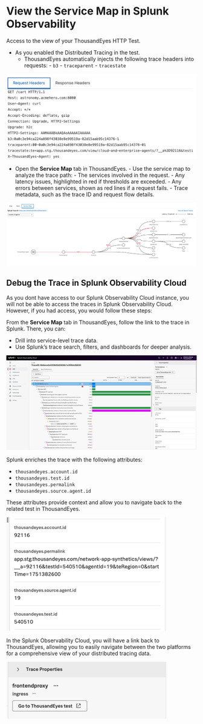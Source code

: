 # View the Service Map in Splunk Observability

Access to the view of your ThousandEyes HTTP Test.

- As you enabled the Distributed Tracing in the test.
    - ThousandEyes automatically injects the following trace headers into requests:
          - `b3`
          - `traceparent`
          - `tracestate`

![Trace headers](../../img/thousandeyes/headers.png)

- Open the **Service Map** tab in ThousandEyes.
      - Use the service map to analyze the trace path:
          - The services involved in the request.
          - Any latency issues, highlighted in red if thresholds are exceeded.
          - Any errors between services, shown as red lines if a request fails.
          - Trace metadata, such as the trace ID and request flow details.

![Service Map](../../img/thousandeyes/basic_service_map.png)

## Debug the Trace in Splunk Observability Cloud

As you dont have access to our Splunk Observability Cloud instance, you will not be able to access the traces in Splunk Observability Cloud. However, if you had access, you would follow these steps:

From the **Service Map** tab in ThousandEyes, follow the link to the trace in Splunk. There, you can:

* Drill into service-level trace data.
* Use Splunk’s trace search, filters, and dashboards for deeper analysis.

![trace from ThousandEyes](../../img/splunk_observability/basic_trace_from_thousandeyes.png)

Splunk enriches the trace with the following attributes:

- `thousandeyes.account.id`
- `thousandeyes.test.id`
- `thousandeyes.permalink`
- `thousandeyes.source.agent.id`

These attributes provide context and allow you to navigate back to the related test in ThousandEyes.

![attributes in the traces](../../img/splunk_observability/attributes_in_the_traces.png)

In the Splunk Observability Cloud, you will have a link back to ThousandEyes, allowing you to easily navigate between the two platforms for a comprehensive view of your distributed tracing data.

![Trace link to ThousandEyes](../../img/splunk_observability/trace_link_to_thousandeyes.png)